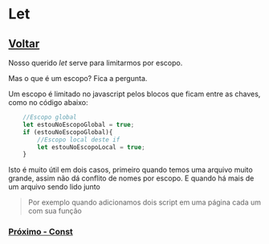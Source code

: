 # Let

## [Voltar](../READMEPT.md)

Nosso querido _let_ serve para limitarmos por escopo.

Mas o que é um escopo? Fica a pergunta.

Um escopo é limitado no javascript pelos blocos que ficam entre as chaves, como no código abaixo:

```js
    //Escopo global
    let estouNoEscopoGlobal = true;
    if (estouNoEscopoGlobal){
        //Escopo local deste if
        let estouNoEscopoLocal = true;
    }
```

Isto é muito útil em dois casos, primeiro quando temos uma arquivo muito grande, assim não dá conflito de nomes por escopo.
E quando há mais de um arquivo sendo lido junto
> Por exemplo quando adicionamos dois script em uma página cada um com sua função  

### [Próximo - Const](./Const.md)
